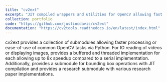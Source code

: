```yaml
---
title: "cv2ext"
excerpt: "JIT compiled wrappers and utilities for OpenCV allowing fast and highly threaded workloads."
collection: portfolio
code: "https://github.com/justincdavis/cv2ext"
documentation: "https://cv2tools.readthedocs.io/en/latest/index.html"
---
```


cv2ext provides a collection of submodules allowing faster processing or ease-of-use of common OpenCV tasks via Python. For IO reading of videos or displaying images, provides a buffered and threaded implementation for each allowing up to 8x speedup compared to a serial implementation. Additionally, provides a submodule for bounding box operations with JIT compilation and provides a research submodule with various research paper implementations.

